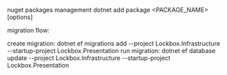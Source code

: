 
nuget packages management
dotnet add <PROJECT> package <PACKAGE_NAME> [options]

migration flow:

create migration:
dotnet ef migrations add <MigrationName> --project Lockbox.Infrastructure --startup-project Lockbox.Presentation
run migration:
dotnet ef database update --project Lockbox.Infrastructure --startup-project Lockbox.Presentation
